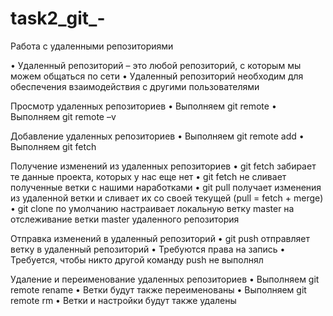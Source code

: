 # task2_git_-
Работа с удаленными репозиториями

• Удаленный репозиторий – это любой репозиторий, с которым мы можем общаться по сети 
• Удаленный репозиторий необходим для обеспечения взаимодействия с другими пользователями



Просмотр удаленных репозиториев 
• Выполняем git remote 
• Выполняем git remote –v 



Добавление удаленных репозиториев 
• Выполняем git remote add
• Выполняем git fetch 



Получение изменений из удаленных репозиториев 
• git fetch забирает те данные проекта, которых у нас еще нет 
• git fetch не сливает полученные ветки с нашими наработками
• git pull получает изменения из удаленной ветки и сливает их со своей текущей (pull = fetch + merge) 
• git clone по умолчанию настраивает локальную ветку master на отслеживание ветки master удаленного репозитория



Отправка изменений в удаленный репозиторий
• git push отправляет ветку в удаленный репозиторий 
• Требуются права на запись 
• Требуется, чтобы никто другой команду push не выполнял



Удаление и переименование удаленных репозиториев 
• Выполняем git remote rename 
• Ветки будут также переименованы 
• Выполняем git remote rm 
• Ветки и настройки будут также удалены 